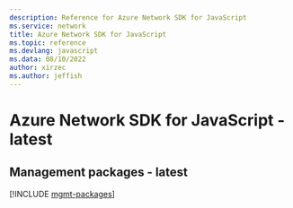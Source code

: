 ```yaml
---
description: Reference for Azure Network SDK for JavaScript
ms.service: network
title: Azure Network SDK for JavaScript
ms.topic: reference
ms.devlang: javascript
ms.data: 08/10/2022
author: xirzec
ms.author: jeffish
---
```

# Azure Network SDK for JavaScript - latest

## Management packages - latest
[!INCLUDE [mgmt-packages](network-mgmt-index.md)]